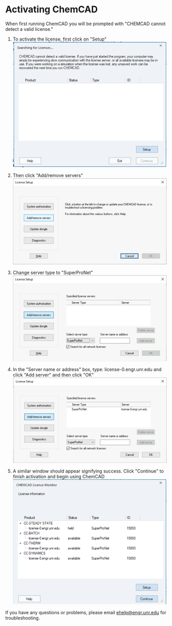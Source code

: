 # Activating ChemCAD

When first running ChemCAD you will be prompted with "CHEMCAD cannot detect a valid license."

1. To activate the license, first click on "Setup"
![Step 1](/guides/remote/assets/images/chemcad-1.png)

2. Then click "Add/remove servers"
![Step 2](/guides/remote/assets/images/chemcad-2.png)

3. Change server type to "SuperProNet"
![Step 3](/guides/remote/assets/images/chemcad-3.png)

4. In the "Server name or address" box, type: license-0.engr.unr.edu and click "Add server" and then click "OK"
![Step 4](/guides/remote/assets/images/chemcad-4.png)

5. A similar window should appear signifying success. Click "Continue" to finish activation and begin using ChemCAD
![Step 5](/guides/remote/assets/images/chemcad-5.png)

If you have any questions or problems, please email ehelp@engr.unr.edu for troubleshooting.